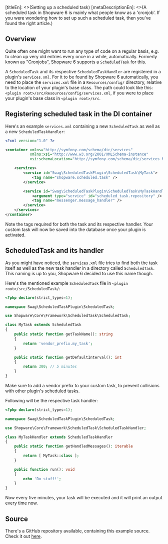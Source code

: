 [titleEn]: <>(Setting up a scheduled task)
[metaDescriptionEn]: <>(A scheduled task in Shopware 6 is mainly what people know as a 'cronjob'. If you were wondering how to set up such a scheduled task, then you've found the right article.)

## Overview

Quite often one might want to run any type of code on a regular basis, e.g. to clean up very old entries
every once in a while, automatically.
Formerly known as "Cronjobs", Shopware 6 supports a `ScheduledTask` for this.

A `ScheduledTask` and its respective `ScheduledTaskHandler` are registered in a plugin's `services.xml`.
For it to be found by Shopware 6 automatically, you need to place the `services.xml` file in a
`Resources/config/` directory, relative to the location of your plugin's base class.
The path could look like this: `<plugin root>/src/Resources/config/services.xml`, if you were to place your plugin's base class in
`<plugin root>/src`.

## Registering scheduled task in the DI container

Here's an example `services.xml` containing a new `ScheduledTask` as well as a new `ScheduledTaskHandler`:

```xml
<?xml version="1.0" ?>

<container xmlns="http://symfony.com/schema/dic/services"
           xmlns:xsi="http://www.w3.org/2001/XMLSchema-instance"
           xsi:schemaLocation="http://symfony.com/schema/dic/services http://symfony.com/schema/dic/services/services-1.0.xsd">

    <services>
        <service id="Swag\ScheduledTaskPlugin\ScheduledTask\MyTask">
            <tag name="shopware.scheduled.task" />
        </service>

        <service id="Swag\ScheduledTaskPlugin\ScheduledTask\MyTaskHandler">
            <argument type="service" id="scheduled_task.repository" />
            <tag name="messenger.message_handler" />
        </service>
    </services>
</container>
```

Note the tags required for both the task and its respective handler.
Your custom task will now be saved into the database once your plugin is activated.

## ScheduledTask and its handler

As you might have noticed, the `services.xml` file tries to find both the task itself as well as the new task handler in
a directory called `ScheduledTask`.
This naming is up to you, Shopware 6 decided to use this name though.

Here's the mentioned example `ScheduledTask` file in `<plugin root>/src/ScheduledTask/`:
```php
<?php declare(strict_types=1);

namespace Swag\ScheduledTaskPlugin\ScheduledTask;

use Shopware\Core\Framework\ScheduledTask\ScheduledTask;

class MyTask extends ScheduledTask
{
    public static function getTaskName(): string
    {
        return 'vendor_prefix.my_task';
    }

    public static function getDefaultInterval(): int
    {
        return 300; // 5 minutes
    }
}
```

Make sure to add a vendor prefix to your custom task, to prevent collisions with other plugin's scheduled tasks.

Following will be the respective task handler:
```php
<?php declare(strict_types=1);

namespace Swag\ScheduledTaskPlugin\ScheduledTask;

use Shopware\Core\Framework\ScheduledTask\ScheduledTaskHandler;

class MyTaskHandler extends ScheduledTaskHandler
{
    public static function getHandledMessages(): iterable
    {
        return [ MyTask::class ];
    }

    public function run(): void
    {
        echo 'Do stuff!';
    }
}
```

Now every five minutes, your task will be executed and it will print an output every time now.

## Source

There's a GitHub repository available, containing this example source.
Check it out [here](https://github.com/shopware/swag-docs-scheduled-task-plugin).